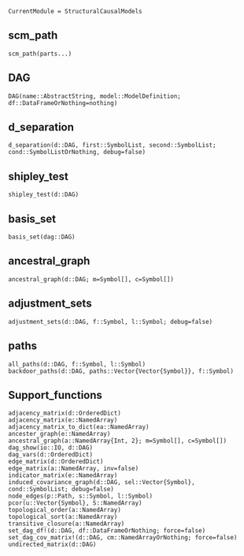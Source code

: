 ```@meta
CurrentModule = StructuralCausalModels
```

## scm_path
```@docs
scm_path(parts...)
```

## DAG
```@docs
DAG(name::AbstractString, model::ModelDefinition; df::DataFrameOrNothing=nothing)
```

## d_separation
```@docs
d_separation(d::DAG, first::SymbolList, second::SymbolList; cond::SymbolListOrNothing, debug=false)
```

## shipley_test
```@docs
shipley_test(d::DAG)
```

## basis_set
```@docs
basis_set(dag::DAG)
```

## ancestral_graph
```@docs
ancestral_graph(d::DAG; m=Symbol[], c=Symbol[])
```

## adjustment_sets
```@docs
adjustment_sets(d::DAG, f::Symbol, l::Symbol; debug=false)
```

## paths
```@docs
all_paths(d::DAG, f::Symbol, l::Symbol)
backdoor_paths(d::DAG, paths::Vector{Vector{Symbol}}, f::Symbol)
```

## Support_functions
```@docs
adjacency_matrix(d::OrderedDict)
adjacency_matrix(e::NamedArray)
adjacency_matrix_to_dict(ea::NamedArray)
ancester_graph(e::NamedArray)
ancestral_graph(a::NamedArray{Int, 2}; m=Symbol[], c=Symbol[])
dag_show(io::IO, d::DAG)
dag_vars(d::OrderedDict)
edge_matrix(d::OrderedDict)
edge_matrix(a::NamedArray, inv=false)
indicator_matrix(e::NamedArray)
induced_covariance_graph(d::DAG, sel::Vector{Symbol}, cond::SymbolList; debug=false)
node_edges(p::Path, s::Symbol, l::Symbol)
pcor(u::Vector{Symbol}, S::NamedArray)
topological_order(a::NamedArray)
topological_sort(a::NamedArray)
transitive_closure(a::NamedArray)
set_dag_df!(d::DAG, df::DataFrameOrNothing; force=false)
set_dag_cov_matrix!(d::DAG, cm::NamedArrayOrNothing; force=false)
undirected_matrix(d::DAG)
```